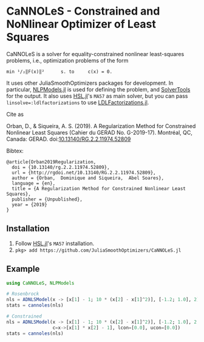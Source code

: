 # CaNNOLeS - Constrained and NoNlinear Optimizer of Least Squares

CaNNOLeS is a solver for equality-constrained nonlinear least-squares problems, i.e.,
optimization problems of the form

    min ¹/₂‖F(x)‖²      s. to     c(x) = 0.

It uses other JuliaSmoothOptimizers packages for development.
In particular, [NLPModels.jl](https://github.com/JuliaSmoothOptimizers/NLPModels.jl) is used for defining the problem, and [SolverTools](https://github.com/JuliaSmoothOptimizers/SolverTools.jl) for the output.
It also uses [HSL.jl](https://github.com/JuliaSmoothOptimizers/HSL.jl)'s `MA57` as main solver, but you can pass `linsolve=:ldlfactorizations` to use [LDLFactorizations.jl](https://github.com/JuliaSmoothOptimizers/LDLFactorizations.jl).

Cite as

Orban, D., & Siqueira, A. S. (2019). A Regularization Method for Constrained
Nonlinear Least Squares (Cahier du GERAD No. G-2019-17). Montréal, QC, Canada:
GERAD. doi:[10.13140/RG.2.2.11974.52809](https://dx.doi.org/10.13140/RG.2.2.11974.52809)

Bibtex:

```
@article{Orban2019Regularization,
  doi = {10.13140/rg.2.2.11974.52809},
  url = {http://rgdoi.net/10.13140/RG.2.2.11974.52809},
  author = {Orban,  Dominique and Siqueira,  Abel Soares},
  language = {en},
  title = {A Regularization Method for Constrained Nonlinear Least Squares},
  publisher = {Unpublished},
  year = {2019}
}
```

## Installation

1. Follow [HSL.jl](https://github.com/JuliaSmoothOptimizers/HSL.jl)'s `MA57` installation.
2. `pkg> add https://github.com/JuliaSmoothOptimizers/CaNNOLeS.jl`

## Example

```julia
using CaNNOLeS, NLPModels

# Rosenbrock
nls = ADNLSModel(x -> [x[1] - 1; 10 * (x[2] - x[1]^2)], [-1.2; 1.0], 2)
stats = cannoles(nls)

# Constrained
nls = ADNLSModel(x -> [x[1] - 1; 10 * (x[2] - x[1]^2)], [-1.2; 1.0], 2
                 c=x->[x[1] * x[2] - 1], lcon=[0.0], ucon=[0.0])
stats = cannoles(nls)
```
